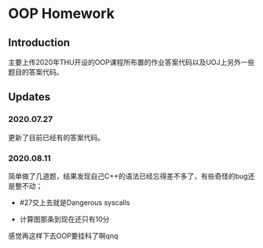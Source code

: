 # OOP Homework

## Introduction

主要上传2020年THU开设的OOP课程所布置的作业答案代码以及UOJ上另外一些题目的答案代码。

## Updates

### 2020.07.27

更新了目前已经有的答案代码。

### 2020.08.11

简单做了几道题，结果发现自己C++的语法已经忘得差不多了，有些奇怪的bug还是整不动；

- #27交上去就是Dangerous syscalls

- 计算图那条到现在还只有10分

感觉再这样下去OOP要挂科了啊qnq
